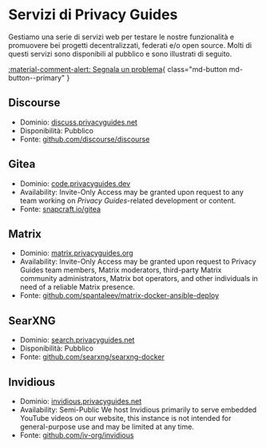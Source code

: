 # Servizi di Privacy Guides

Gestiamo una serie di servizi web per testare le nostre funzionalità e promuovere bei progetti decentralizzati, federati e/o open source. Molti di questi servizi sono disponibili al pubblico e sono illustrati di seguito.

[:material-comment-alert: Segnala un problema](https://discuss.privacyguides.net/c/services/2){ class="md-button md-button--primary" }

## Discourse

- Dominio: [discuss.privacyguides.net](https://discuss.privacyguides.net)
- Disponibilità: Pubblico
- Fonte: [github.com/discourse/discourse](https://github.com/discourse/discourse)

## Gitea

- Dominio: [code.privacyguides.dev](https://code.privacyguides.dev)
- Availability: Invite-Only Access may be granted upon request to any team working on *Privacy Guides*-related development or content.
- Fonte: [snapcraft.io/gitea](https://snapcraft.io/gitea)

## Matrix

- Dominio: [matrix.privacyguides.org](https://matrix.privacyguides.org)
- Availability: Invite-Only Access may be granted upon request to Privacy Guides team members, Matrix moderators, third-party Matrix community administrators, Matrix bot operators, and other individuals in need of a reliable Matrix presence.
- Fonte: [github.com/spantaleev/matrix-docker-ansible-deploy](https://github.com/spantaleev/matrix-docker-ansible-deploy)

## SearXNG

- Dominio: [search.privacyguides.net](https://search.privacyguides.net)
- Disponibilità: Pubblico
- Fonte: [github.com/searxng/searxng-docker](https://github.com/searxng/searxng-docker)

## Invidious

- Dominio: [invidious.privacyguides.net](https://invidious.privacyguides.net)
- Availability: Semi-Public We host Invidious primarily to serve embedded YouTube videos on our website, this instance is not intended for general-purpose use and may be limited at any time.
- Fonte: [github.com/iv-org/invidious](https://github.com/iv-org/invidious)
